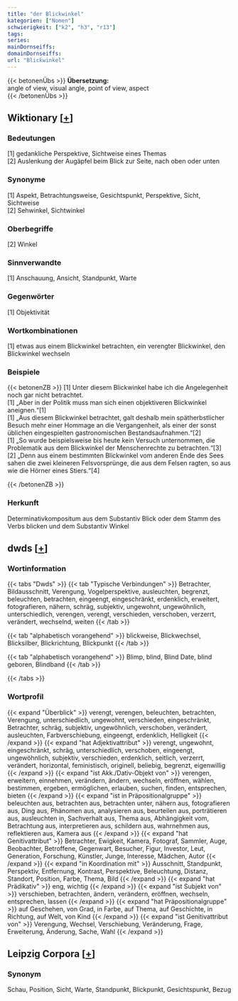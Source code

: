 ```yaml
---
title: "der Blickwinkel"
kategorien: ["Nomen"]
schwierigkeit: ["k2", "h3", "r13"]
tags:
series:
mainDornseiffs:
domainDornseiffs:
url: "Blickwinkel"
---
```


{{< betonenÜbs >}}
**Übersetzung:**  
angle of view, visual angle, point of view, aspect  
{{< /betonenÜbs >}}

## Wiktionary [[+](https://de.wiktionary.org/wiki/Blickwinkel)]

### Bedeutungen
[1] gedankliche Perspektive, Sichtweise eines Themas  
[2] Auslenkung der Augäpfel beim Blick zur Seite, nach oben oder unten  

### Synonyme
[1] Aspekt, Betrachtungsweise, Gesichtspunkt, Perspektive, Sicht, Sichtweise  
[2] Sehwinkel, Sichtwinkel  

### Oberbegriffe
[2] Winkel  

### Sinnverwandte
[1] Anschauung, Ansicht, Standpunkt, Warte  

### Gegenwörter
[1] Objektivität  

### Wortkombinationen
[1] etwas aus einem Blickwinkel betrachten, ein verengter Blickwinkel, den Blickwinkel wechseln  

### Beispiele
{{< betonenZB >}}
[1] Unter diesem Blickwinkel habe ich die Angelegenheit noch gar nicht betrachtet.  
[1] „Aber in der Politik muss man sich einen objektiveren Blickwinkel aneignen.“[1]  
[1] „Aus diesem Blickwinkel betrachtet, galt deshalb mein spätherbstlicher Besuch mehr einer Hommage an die Vergangenheit, als einer der sonst üblichen eingespielten gastronomischen Bestandsaufnahmen.“[2]  
[1] „So wurde beispielsweise bis heute kein Versuch unternommen, die Problematik aus dem Blickwinkel der Menschenrechte zu betrachten.“[3]  
[2] „Denn aus einem bestimmten Blickwinkel vom anderen Ende des Sees sahen die zwei kleineren Felsvorsprünge, die aus dem Felsen ragten, so aus wie die Hörner eines Stiers.“[4]  

{{< /betonenZB >}}
### Herkunft
Determinativkompositum aus dem Substantiv Blick oder dem Stamm des Verbs blicken und dem Substantiv Winkel  



## dwds [[+](https://www.dwds.de/wb/Blickwinkel)]

### Wortinformation
{{< tabs "Dwds" >}}
{{< tab "Typische Verbindungen" >}}
Betrachter, Bildausschnitt, Verengung, Vogelperspektive, ausleuchten, begrenzt, beleuchten, betrachten, eingeengt, eingeschränkt, erdenklich, erweitert, fotografieren, nähern, schräg, subjektiv, ungewohnt, ungewöhnlich, unterschiedlich, verengen, verengt, verschieden, verschoben, verzerrt, verändert, wechselnd, weiten
{{< /tab >}}

{{< tab "alphabetisch vorangehend" >}}
blickweise, Blickwechsel, Blicksilber, Blickrichtung, Blickpunkt
{{< /tab >}}

{{< tab "alphabetisch vorangehend" >}}
Blimp, blind, Blind Date, blind geboren, Blindband
{{< /tab >}}

{{< /tabs >}}

### Wortprofil
{{< expand "Überblick" >}} verengt, verengen, beleuchten, betrachten, Verengung, unterschiedlich, ungewohnt, verschieden, eingeschränkt, Betrachter, schräg, subjektiv, ungewöhnlich, verschoben, verändert, ausleuchten, Farbverschiebung, eingeengt, erdenklich, Helligkeit {{< /expand >}}
{{< expand "hat Adjektivattribut" >}} verengt, ungewohnt, eingeschränkt, schräg, unterschiedlich, verschoben, eingeengt, ungewöhnlich, subjektiv, verschieden, erdenklich, seitlich, verzerrt, verändert, horizontal, feministisch, originell, beliebig, begrenzt, eigenwillig {{< /expand >}}
{{< expand "ist Akk./Dativ-Objekt von" >}} verengen, erweitern, einnehmen, verändern, ändern, wechseln, eröffnen, wählen, bestimmen, ergeben, ermöglichen, erlauben, suchen, finden, entsprechen, bieten {{< /expand >}}
{{< expand "ist in Präpositionalgruppe" >}} beleuchten aus, betrachten aus, betrachten unter, nähern aus, fotografieren aus, Ding aus, Phänomen aus, analysieren aus, beurteilen aus, porträtieren aus, ausleuchten in, Sachverhalt aus, Thema aus, Abhängigkeit vom, Betrachtung aus, interpretieren aus, schildern aus, wahrnehmen aus, reflektieren aus, Kamera aus {{< /expand >}}
{{< expand "hat Genitivattribut" >}} Betrachter, Ewigkeit, Kamera, Fotograf, Sammler, Auge, Beobachter, Betroffene, Gegenwart, Besucher, Figur, Investor, Leut, Generation, Forschung, Künstler, Junge, Interesse, Mädchen, Autor {{< /expand >}}
{{< expand "in Koordination mit" >}} Ausschnitt, Standpunkt, Perspektiv, Entfernung, Kontrast, Perspektive, Beleuchtung, Distanz, Standort, Position, Farbe, Thema, Bild {{< /expand >}}
{{< expand "hat Prädikativ" >}} eng, wichtig {{< /expand >}}
{{< expand "ist Subjekt von" >}} verschieben, betrachten, ändern, verändern, eröffnen, wechseln, entsprechen, lassen {{< /expand >}}
{{< expand "hat Präpositionalgruppe" >}} auf Geschehen, von Grad, in Farbe, auf Thema, auf Geschichte, in Richtung, auf Welt, von Kind {{< /expand >}}
{{< expand "ist Genitivattribut von" >}} Verengung, Wechsel, Verschiebung, Veränderung, Frage, Erweiterung, Änderung, Sache, Wahl {{< /expand >}}

## Leipzig Corpora [[+](https://corpora.uni-leipzig.de/en/res?word=Blickwinkel&corpusId=deu_newscrawl-public_2018)]


### Synonym
Schau, Position, Sicht, Warte, Standpunkt, Blickpunkt, Gesichtspunkt, Bezug

